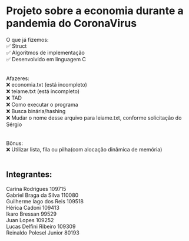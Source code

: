 # Projeto sobre a economia durante a pandemia do CoronaVirus


O que já fizemos: <br>
✅ Struct <br>
✅ Algoritmos de implementação <br>
✅ Desenvolvido em linguagem C <br>
<br> <br>
Afazeres: <br>
❌ economia.txt (está incompleto) <br>
❌ teiame.txt (está incompleto) <br>
❌ TAD <br>
❌ Como executar o programa <br>
❌ Busca binária/hashing <br>
❌ Mudar o nome desse arquivo para leiame.txt, conforme solicitação do Sérgio <br>
 <br> <br>
Bônus: <br>
❌ Utilizar lista, fila ou pilha(com alocação dinâmica de memória) 
<br> <br>

## Integrantes:
Carina Rodrigues 109715
<br>
Gabriel Braga da Silva 110080
<br>
Guilherme Iago dos Reis 109518
<br>
Hérica Cadoni 109413
<br>
Ikaro Bressan 99529
<br>
Juan Lopes 109252
<br>
Lucas Delfini Ribeiro 109309
<br>
Reinaldo Polesel Junior 80193


